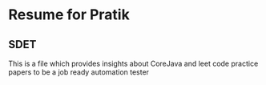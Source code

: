 # Resume for Pratik
## SDET 

This is a file which provides insights about CoreJava and leet code practice papers to be a job ready automation tester
